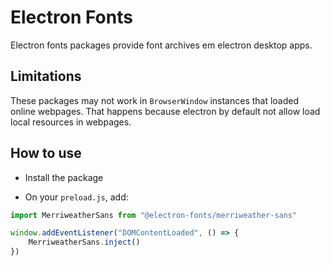 # Electron Fonts

Electron fonts packages provide font archives em electron desktop apps.

## Limitations

These packages may not work in `BrowserWindow` instances that loaded online webpages. That happens because electron by default not allow load local resources in webpages.

## How to use

* Install the package

* On your `preload.js`, add:

```ts
import MerriweatherSans from "@electron-fonts/merriweather-sans"

window.addEventListener("DOMContentLoaded", () => {
    MerriweatherSans.inject()
})
```